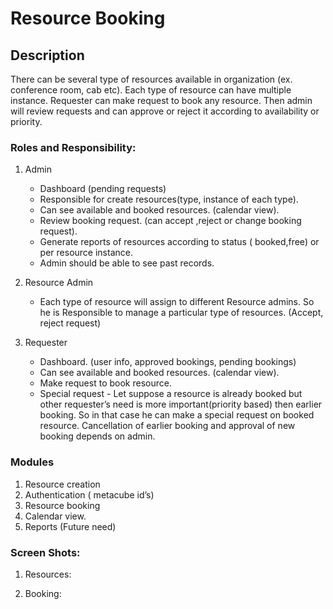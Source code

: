 # Resource Booking

## Description

There can be several type of resources available in organization (ex. conference room, cab etc).
Each type of resource can have multiple instance. Requester can make request to book any resource. Then admin will review requests and can approve or reject it according to availability or priority.

### Roles and Responsibility:

1. Admin
   * Dashboard (pending requests)
   * Responsible for create resources(type, instance of each type).
   * Can see available and booked resources. (calendar view).
   * Review booking request. (can accept ,reject or change booking request).
   * Generate reports of resources according to status ( booked,free) or per resource instance.
   * Admin should be able to see past records.
  
2. Resource Admin
   * Each type of resource will assign to different Resource admins. So he is Responsible to manage a particular type of resources. (Accept, reject request)
  
3. Requester
   * Dashboard. (user info, approved bookings, pending bookings)
   * Can see available and booked resources. (calendar view).
   * Make request to book resource.
   * Special request - Let suppose a resource is already booked but other requester’s need is more  important(priority based) then earlier booking. So in that case he can make a special request on booked resource. Cancellation of earlier booking and approval of new booking depends on admin.
  

### Modules
1. Resource creation
2. Authentication ( metacube id’s)
3. Resource booking
4. Calendar view.
5. Reports (Future need)

### Screen Shots:
1. Resources:
    
2. Booking:
  

